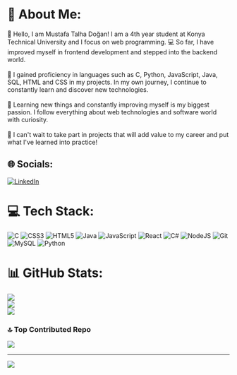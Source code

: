 # 💫 About Me:
👋 Hello, I am Mustafa Talha Doğan! I am a 4th year student at Konya Technical University and I focus on web programming. 💻 So far, I have improved myself in frontend development and stepped into the backend world.<br><br>🔧 I gained proficiency in languages ​​such as C, Python, JavaScript, Java, SQL, HTML and CSS in my projects. In my own journey, I continue to constantly learn and discover new technologies.<br><br>🌱 Learning new things and constantly improving myself is my biggest passion. I follow everything about web technologies and software world with curiosity.<br><br>🚀 I can't wait to take part in projects that will add value to my career and put what I've learned into practice!


## 🌐 Socials:
[![LinkedIn](https://img.shields.io/badge/LinkedIn-%230077B5.svg?logo=linkedin&logoColor=white)](https://linkedin.com/in/mustafatalhadogan) 

# 💻 Tech Stack:
![C](https://img.shields.io/badge/c-%2300599C.svg?style=for-the-badge&logo=c&logoColor=white) ![CSS3](https://img.shields.io/badge/css3-%231572B6.svg?style=for-the-badge&logo=css3&logoColor=white) ![HTML5](https://img.shields.io/badge/html5-%23E34F26.svg?style=for-the-badge&logo=html5&logoColor=white) ![Java](https://img.shields.io/badge/java-%23ED8B00.svg?style=for-the-badge&logo=openjdk&logoColor=white) ![JavaScript](https://img.shields.io/badge/javascript-%23323330.svg?style=for-the-badge&logo=javascript&logoColor=%23F7DF1E) ![React](https://img.shields.io/badge/react-%2320232a.svg?style=for-the-badge&logo=react&logoColor=%2361DAFB) ![C#](https://img.shields.io/badge/c%23-%23239120.svg?style=for-the-badge&logo=csharp&logoColor=white) ![NodeJS](https://img.shields.io/badge/node.js-6DA55F?style=for-the-badge&logo=node.js&logoColor=white) ![Git](https://img.shields.io/badge/git-%23F05033.svg?style=for-the-badge&logo=git&logoColor=white) ![MySQL](https://img.shields.io/badge/mysql-4479A1.svg?style=for-the-badge&logo=mysql&logoColor=white) ![Python](https://img.shields.io/badge/python-3670A0?style=for-the-badge&logo=python&logoColor=ffdd54)
# 📊 GitHub Stats:
![](https://github-readme-stats.vercel.app/api?username=MustafaTalhadgn&theme=gruvbox&hide_border=false&include_all_commits=true&count_private=false)<br/>
![](https://github-readme-streak-stats.herokuapp.com/?user=MustafaTalhadgn&theme=gruvbox&hide_border=false)<br/>
![](https://github-readme-stats.vercel.app/api/top-langs/?username=MustafaTalhadgn&theme=gruvbox&hide_border=false&include_all_commits=true&count_private=false&layout=compact)

### 🔝 Top Contributed Repo
![](https://github-contributor-stats.vercel.app/api?username=MustafaTalhadgn&limit=5&theme=highcontrast&combine_all_yearly_contributions=true)

---
[![](https://visitcount.itsvg.in/api?id=MustafaTalhadgn&icon=9&color=12)](https://visitcount.itsvg.in)

<!-- Proudly created with GPRM ( https://gprm.itsvg.in ) -->
